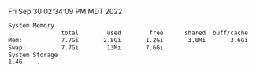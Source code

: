 Fri Sep 30 02:34:09 PM MDT 2022
```bash
System Memory
               total        used        free      shared  buff/cache   available
Mem:           7.7Gi       2.8Gi       1.2Gi       3.0Mi       3.6Gi       4.4Gi
Swap:          7.7Gi        13Mi       7.6Gi
System Storage
1.4G	.
```
```bash
